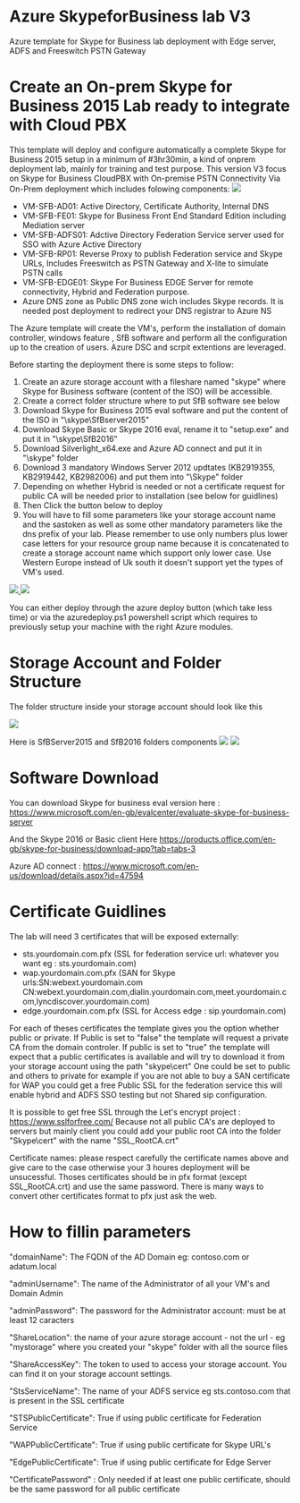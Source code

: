 # Azure SkypeforBusiness lab V3
Azure template for Skype for Business lab deployment with Edge server, ADFS and Freeswitch PSTN Gateway

# Create an On-prem Skype for Business 2015 Lab ready to integrate with Cloud PBX

This template will deploy and configure automatically a complete Skype for Business 2015 setup in a minimum of #3hr30min, a kind of onprem deployment lab, mainly for training and test purpose. 
This version V3 focus on Skype for Business CloudPBX with On-premise PSTN Connectivity Via On-Prem deployment which includes folowing components:
<a >
<img src="https://raw.githubusercontent.com/ibenbouzid/SkypeforBusiness_lab_V3/master/images/SkypeLab.jpg"/>
</a>
- VM-SFB-AD01: Active Directory, Certificate Authority, Internal DNS
- VM-SFB-FE01: Skype for Business Front End Standard Edition including Mediation server
- VM-SFB-ADFS01: Adctive Directory Federation Service server used for SSO with Azure Active Directory
- VM-SFB-RP01: Reverse Proxy to publish Federation service and Skype URLs, Includes Freeswitch as PSTN Gateway and X-lite to simulate PSTN calls
- VM-SFB-EDGE01: Skype For Business EDGE Server for remote connectivity, Hybrid and Federation purpose.
- Azure DNS zone as Public DNS zone wich includes Skype records. It is needed post deployment to redirect your DNS registrar to Azure NS  

The Azure template will create the VM's, perform the installation of domain controller, windows feature , SfB software and perform all the configuration up to the creation of users. Azure DSC and scrpit extentions are leveraged.

Before starting the deployment there is some steps to follow:

1. Create an azure storage account with a fileshare named "skype" where Skype for Business software (content of the ISO) will be accessible.
2. Create a correct folder structure where to put SfB software see below
3. Download Skype for Business 2015 eval software and put the content of the ISO in "\skype\SfBserver2015\"
4. Download Skype Basic or Skype 2016 eval, rename it to "setup.exe" and put it in "\skype\SfB2016\"
5. Download Silverlight_x64.exe and Azure AD connect and put it in "\skype" folder
6. Download 3 mandatory Windows Server 2012 updtates (KB2919355, KB2919442, KB2982006) and put them into "\Skype" folder
7. Depending on whether Hybrid is needed or not a certificate request for public CA will be needed prior to installation (see below for guidlines)
7. Then Click the button below to deploy
8. You will have to fill some parameters like your storage account name and the sastoken as well as some other mandatory parameters like the dns prefix of your lab. Please remember to use only numbers plus lower case letters for your resource group name because it is concatenated to create a storage account name which support only lower case. Use Western Europe instead of Uk south it doesn't support yet the types of VM's used.


<a href="https://portal.azure.com/#create/Microsoft.Template/uri/https%3A%2F%2Fraw.githubusercontent.com%2Fibenbouzid%2FSkypeforBusiness_lab_V3%2Fmaster%2Fazuredeploy.json" target="_blank">
    <img src="http://azuredeploy.net/deploybutton.png"/>
</a>

<a href="http://armviz.io/#/?load=https%3A%2F%2Fraw.githubusercontent.com%2Fibenbouzid%2FSkypeforBusiness_lab_V3%2Fmaster%2Fazuredeploy.json" target="_blank">
    <img src="http://armviz.io/visualizebutton.png"/>
</a>

You can either deploy through the azure deploy button (which take less time) or via the azuredeploy.ps1 powershell script which requires to previously setup your machine with the right Azure modules.

# Storage Account and Folder Structure
The folder structure inside your storage account should look like this

<a >
<img src="https://raw.githubusercontent.com/ibenbouzid/SkypeforBusiness_lab_V3/master/images/FolderStructure.jpg"/>
</a>

Here is SfBServer2015 and SfB2016 folders components
<a >
<img src="https://raw.githubusercontent.com/ibenbouzid/SkypeforBusiness_lab_V3/master/images/SfBServer2015.jpg"/>
<img src="https://raw.githubusercontent.com/ibenbouzid/SkypeforBusiness_lab_V3/master/images/SfB2016.jpg"/>
</a>


# Software Download

You can download Skype for business eval version here :
https://www.microsoft.com/en-gb/evalcenter/evaluate-skype-for-business-server

And the Skype 2016 or Basic client Here
https://products.office.com/en-gb/skype-for-business/download-app?tab=tabs-3

Azure AD connect :
https://www.microsoft.com/en-us/download/details.aspx?id=47594

# Certificate Guidlines
The lab will need 3 certificates that will be exposed externally:
- sts.yourdomain.com.pfx (SSL for federation service url: whatever you want eg : sts.yourdomain.com)
- wap.yourdomain.com.pfx (SAN for Skype urls:SN:webext.yourdomain.com CN:webext.yourdomain.com,dialin.yourdomain.com,meet.yourdomain.com,lyncdiscover.yourdomain.com)
- edge.yourdomain.com.pfx (SSL for Access edge : sip.yourdomain.com)

For each of theses certificates the template gives you the option whether public or private. If Public is set to "false" the template will request a private CA from the domain controler. If public is set to "true" the template will expect that a public certificates is available and will try to download it from your storage account using the path "skype\cert"
One could be set to public and others to private for example if you are not able to buy a SAN certificate for WAP you could get a free Public SSL for the federation service this will enable hybrid and ADFS SSO testing but not Shared sip configuration.

It is possible to get free SSL through the Let's encrypt project : https://www.sslforfree.com/
Because not all public CA's are deployed to servers but mainly client you could add your public root CA into the folder "Skype\cert" with the name "SSL_RootCA.crt"

Certificate names: please respect carefully the certificate names above and give care to the case otherwise your 3 houres deployment will be unsucessful. Thoses certificates should be in pfx format (except SSL_RootCA.crt) and use the same password. There is many ways to convert other certificates format to pfx just ask the web.

# How to fillin parameters

 "domainName": The FQDN of the AD Domain eg: contoso.com or adatum.local
     
 "adminUsername": The name of the Administrator of all your VM's and Domain Admin
     
 "adminPassword": The password for the Administrator account: must be at least 12 caracters
    
 "ShareLocation": the name of your azure storage account - not the url - eg "mystorage" where you created your "skype" folder with all the source files 
 
 "ShareAccessKey": The token to used to access your storage account. You can find it on your storage account settings.

 "StsServiceName": The name of your ADFS service eg sts.contoso.com that is present in the SSL certificate

 "STSPublicCertificate": True if using public certificate for Federation Service

 "WAPPublicCertificate": True if using public certificate for Skype URL's
    
 "EdgePublicCertificate": True if using public certificate for Edge Server

 "CertificatePassword" : Only needed if at least one public certificate, should be the same password for all public certificate

